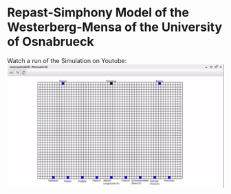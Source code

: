 # Repast-Simphony Model of the Westerberg-Mensa of the University of Osnabrueck


Watch a run of the Simulation on Youtube:  
[![Youtube-Video of a run of a simulation](../Mensamodell_-_Grid-1.gif)](https://youtu.be/sI0sD4b7qmU)
